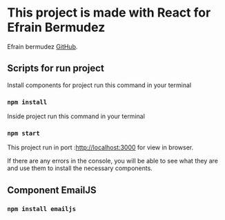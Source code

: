 # This project is made with React for Efrain Bermudez

Efrain bermudez [GitHub](https://github.com/).

## Scripts for run project

Install components for project run this command in your terminal

### `npm install`

Inside project run this command in your terminal

### `npm start`

This project run in port :[http://localhost:3000](http://localhost:3000) for view in browser.

If there are any errors in the console, you will be able to see what they are and use them to install the necessary components.

## Component EmailJS

### `npm install emailjs`